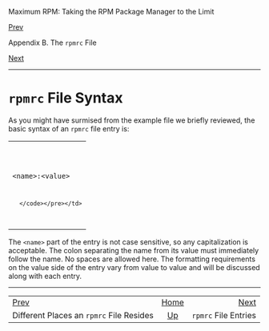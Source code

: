 <div class="NAVHEADER">

Maximum RPM: Taking the RPM Package Manager to the Limit

</div>

[Prev](s1-rpmrc-file-rpmrc-file-locations.html)

Appendix B. The `rpmrc` File

[Next](s1-rpmrc-file-rpmrc-file-entries.html)

-----

<div class="sect1">

# <span id="s1-rpmrc-file-rpmrc-file-syntax">`rpmrc` File Syntax</span>

As you might have surmised from the example file we briefly reviewed,
the basic syntax of an `rpmrc` file entry is:

<table>
<colgroup>
<col style="width: 100%" />
</colgroup>
<tbody>
<tr class="odd">
<td><pre class="screen"><code>&lt;name&gt;:&lt;value&gt;

      </code></pre></td>
</tr>
</tbody>
</table>

The <span class="symbol">`<name>`</span> part of the entry is not case
sensitive, so any capitalization is acceptable. The colon separating the
name from its value must immediately follow the name. No spaces are
allowed here. The formatting requirements on the value side of the entry
vary from value to value and will be discussed along with each entry.

</div>

<div class="NAVFOOTER">

-----

|                                                 |                          |                                               |
| :---------------------------------------------- | :----------------------: | --------------------------------------------: |
| [Prev](s1-rpmrc-file-rpmrc-file-locations.html) |    [Home](index.html)    | [Next](s1-rpmrc-file-rpmrc-file-entries.html) |
| Different Places an `rpmrc` File Resides        | [Up](ch-rpmrc-file.html) |                          `rpmrc` File Entries |

</div>

